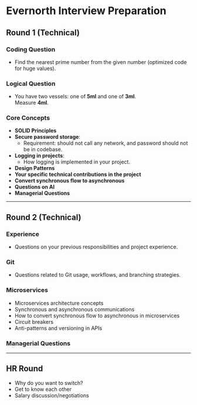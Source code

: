 # Evernorth Interview Preparation

## Round 1 (Technical)

### Coding Question
- Find the nearest prime number from the given number (optimized code for huge values).

### Logical Question
- You have two vessels: one of **5ml** and one of **3ml**.  
  Measure **4ml**.

### Core Concepts
- **SOLID Principles**
- **Secure password storage**:  
  - Requirement: should not call any network, and password should not be in codebase.
- **Logging in projects**:  
  - How logging is implemented in your project.
- **Design Patterns**
- **Your specific technical contributions in the project**
- **Convert synchronous flow to asynchronous**
- **Questions on AI**
- **Managerial Questions**

---

## Round 2 (Technical)

### Experience
- Questions on your previous responsibilities and project experience.

### Git
- Questions related to Git usage, workflows, and branching strategies.

### Microservices
- Microservices architecture concepts
- Synchronous and asynchronous communications
- How to convert synchronous flow to asynchronous in microservices
- Circuit breakers
- Anti-patterns and versioning in APIs

### Managerial Questions

---

## HR Round

- Why do you want to switch?
- Get to know each other
- Salary discussion/negotiations
